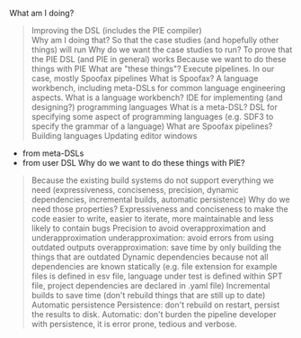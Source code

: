 What am I doing?
> Improving the DSL (includes the PIE compiler)  
Why am I doing that?
> So that the case studies (and hopefully other things) will run
Why do we want the case studies to run?
> To prove that the PIE DSL (and PIE in general) works
> Because we want to do these things with PIE
What are "these things"?
> Execute pipelines. In our case, mostly Spoofax pipelines
What is Spoofax?
> A language workbench, including meta-DSLs for common language engineering aspects.
What is a language workbench?
> IDE for implementing (and designing?) programming languages
What is a meta-DSL?
> DSL for specifying some aspect of programming languages (e.g. SDF3 to specify the grammar of a language)
What are Spoofax pipelines?
> Building languages
> Updating editor windows
   - from meta-DSLs
   - from user DSL
Why do we want to do these things with PIE?
> Because the existing build systems do not support everything we need (expressiveness, conciseness, precision, dynamic dependencies, incremental builds, automatic persistence)
Why do we need those properties?
> Expressiveness and conciseness to make the code easier to write, easier to iterate, more maintainable and less likely to contain bugs
> Precision to avoid overapproximation and underapproximation
  > underapproximation: avoid errors from using outdated outputs
  > overapproximation: save time by only building the things that are outdated
> Dynamic dependencies because not all dependencies are known statically (e.g. file extension for example files is defined in esv file, language under test is defined within SPT file, project dependencies are declared in .yaml file)
> Incremental builds to save time (don't rebuild things that are still up to date)
> Automatic persistence
   > Persistence: don't rebuild on restart, persist the results to disk.
   > Automatic: don't burden the pipeline developer with persistence, it is error prone, tedious and verbose.
